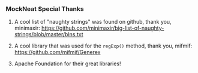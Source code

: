 ### MockNeat Special Thanks

1. A cool list of "naughty strings" was found on github, thank you, minimaxir:
https://github.com/minimaxir/big-list-of-naughty-strings/blob/master/blns.txt

2. A cool library that was used for the `regExp()` method, thank you, mifmif:
https://github.com/mifmif/Generex

3. Apache Foundation for their great libraries!